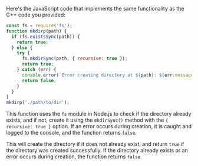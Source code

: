Here's the JavaScript code that implements the same functionality as the C++ code you provided:
```javascript
const fs = require('fs');
function mkdirp(path) {
  if (fs.existsSync(path)) {
    return true;
  } else {
    try {
      fs.mkdirSync(path, { recursive: true });
      return true;
    } catch (err) {
      console.error(`Error creating directory at ${path}: ${err.message}`);
      return false;
    }
  }
}
mkdirp('./path/to/dir');
```
This function uses the `fs` module in Node.js to check if the directory already exists, and if not, create it using the `mkdirSync()` method with the `{ recursive: true }` option. If an error occurs during creation, it is caught and logged to the console, and the function returns `false`.

This will create the directory if it does not already exist, and return `true` if the directory was created successfully. If the directory already exists or an error occurs during creation, the function returns `false`.

